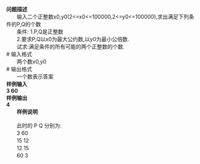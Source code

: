 <div id="pcont1" style="margin-top:20px; display:block;">
<div class="pdcont"><b>问题描述</b><br/>
　　输入二个正整数x0,y0(2&lt;=x0&lt;=100000,2&lt;=y0&lt;=100000),求出满足下列条件的P,Q的个数<br/>
　　条件:  1.P,Q是正整数<br/>
　　2.要求P,Q以x0为最大公约数,以y0为最小公倍数.<br/>
　　试求:满足条件的所有可能的两个正整数的个数.</div>
# 输入格式

<div class="pdcont">　　两个数x0,y0</div>
# 输出格式

<div class="pdcont">　　一个数表示答案<br/>
<b>样例输入</b><br/>
<b>3 60</b><br/>
<b>样例输出</b><br/>
<b>4</b><br/>
　　<b>样例说明<br/>
</b><br/>
　　此时的  P  Q  分别为:<br/>
　　3    60<br/>
　　15       12<br/>
　　12       15<br/>
　　60        3</div>

</div>